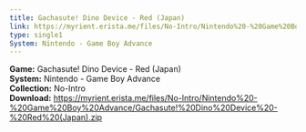 ```yaml
---
title: Gachasute! Dino Device - Red (Japan)
link: https://myrient.erista.me/files/No-Intro/Nintendo%20-%20Game%20Boy%20Advance/Gachasute!%20Dino%20Device%20-%20Red%20(Japan).zip
type: single1
System: Nintendo - Game Boy Advance
---
```

<b>Game:</b> Gachasute! Dino Device - Red (Japan)<br>
<b>System:</b> Nintendo - Game Boy Advance<br>
<b>Collection:</b> No-Intro<br>
<b>Download:</b> https://myrient.erista.me/files/No-Intro/Nintendo%20-%20Game%20Boy%20Advance/Gachasute!%20Dino%20Device%20-%20Red%20(Japan).zip